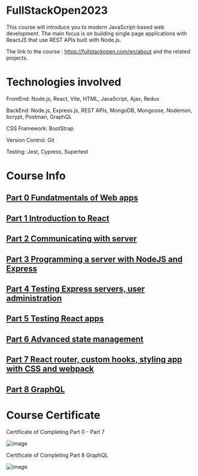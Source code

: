# FullStackOpen2023

This course will introduce you to modern JavaScript-based web development. The main focus is on building single page applications with ReactJS that use REST APIs built with Node.js.

The link to the course : https://fullstackopen.com/en/about and the related projects.


# Technologies involved

FrontEnd: Node.js, React, Vite, HTML, JavaScript, Ajax, Redux

BackEnd: Node.js, Express.js, REST APIs, MongoDB, Mongoose, Nodemon, bcrypt, Postman, GraphQL

CSS Framework: BootStrap

Version Control: Git

Testing: Jest, Cypress, Supertest

# Course Info

<h2><a href="https://fullstackopen.com/en/part0">Part 0 Fundatmentals of Web apps </a></h2>
<h2><a href="https://fullstackopen.com/en/part0">Part 1 Introduction to React </a></h2>
<h2><a href="https://fullstackopen.com/en/part0">Part 2 Communicating with server </a></h2>
<h2><a href="https://fullstackopen.com/en/part0">Part 3 Programming a server with NodeJS and Express </a></h2>
<h2><a href="https://fullstackopen.com/en/part0">Part 4 Testing Express servers, user administration </a></h2>
<h2><a href="https://fullstackopen.com/en/part0">Part 5 Testing React apps </a></h2>
<h2><a href="https://fullstackopen.com/en/part0">Part 6 Advanced state management </a></h2>
<h2><a href="https://fullstackopen.com/en/part0">Part 7 React router, custom hooks, styling app with CSS and webpack </a></h2>
<h2><a href="https://fullstackopen.com/en/part0">Part 8 GraphQL </a></h2>


# Course Certificate

Certificate of Completing Part 0 - Part 7

![image](https://github.com/tyw05/FullStackOpen2023/assets/120542125/2013a729-a532-4229-8f73-6682f583a704)

Certificate of Completing Part 8 GraphQL

![image](https://github.com/tyw05/FullStackOpen2023/assets/120542125/6b4e99f4-1771-4556-8f05-bdb84b9435bb)
